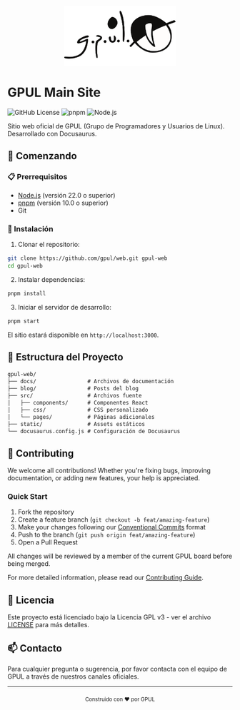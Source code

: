 <div align="center">
  <img src="static/img/logo-old.svg" alt="GPUL Logo" width="250"/>
</div>

# GPUL Main Site

![GitHub License](https://img.shields.io/github/license/gpul-org/web)
![pnpm](https://img.shields.io/badge/pnpm-%3E%3D10.0.0-blue.svg)
![Node.js](https://img.shields.io/badge/node-%3E%3D22.0.0-green.svg)

Sitio web oficial de GPUL (Grupo de Programadores y Usuarios de Linux). Desarrollado con Docusaurus.

## 🚀 Comenzando

### 📋 Prerrequisitos

- [Node.js](https://nodejs.org/) (versión 22.0 o superior)
- [pnpm](https://pnpm.io/) (versión 10.0 o superior)
- Git

### 🔧 Instalación

1. Clonar el repositorio:
```bash
git clone https://github.com/gpul/web.git gpul-web
cd gpul-web
```

2. Instalar dependencias:
```bash
pnpm install
```

3. Iniciar el servidor de desarrollo:
```bash
pnpm start
```

El sitio estará disponible en `http://localhost:3000`.

## 📁 Estructura del Proyecto

```
gpul-web/
├── docs/                # Archivos de documentación
├── blog/                # Posts del blog
├── src/                 # Archivos fuente
│   ├── components/      # Componentes React
│   ├── css/             # CSS personalizado
│   └── pages/           # Páginas adicionales
├── static/              # Assets estáticos
└── docusaurus.config.js # Configuración de Docusaurus
```

## 🤝 Contributing

We welcome all contributions! Whether you're fixing bugs, improving documentation, or adding new features, your help is appreciated.

### Quick Start
1. Fork the repository
2. Create a feature branch (`git checkout -b feat/amazing-feature`)
3. Make your changes following our [Conventional Commits](https://www.conventionalcommits.org/) format
4. Push to the branch (`git push origin feat/amazing-feature`)
5. Open a Pull Request

All changes will be reviewed by a member of the current GPUL board before being merged.

For more detailed information, please read our [Contributing Guide](CONTRIBUTING.md).

## 📄 Licencia

Este proyecto está licenciado bajo la Licencia GPL v3 - ver el archivo [LICENSE](LICENSE) para más detalles.

## 📫 Contacto

Para cualquier pregunta o sugerencia, por favor contacta con el equipo de GPUL a través de nuestros canales oficiales.

---

<div align="center">
  <sub>Construido con ❤️ por GPUL</sub>
</div>

